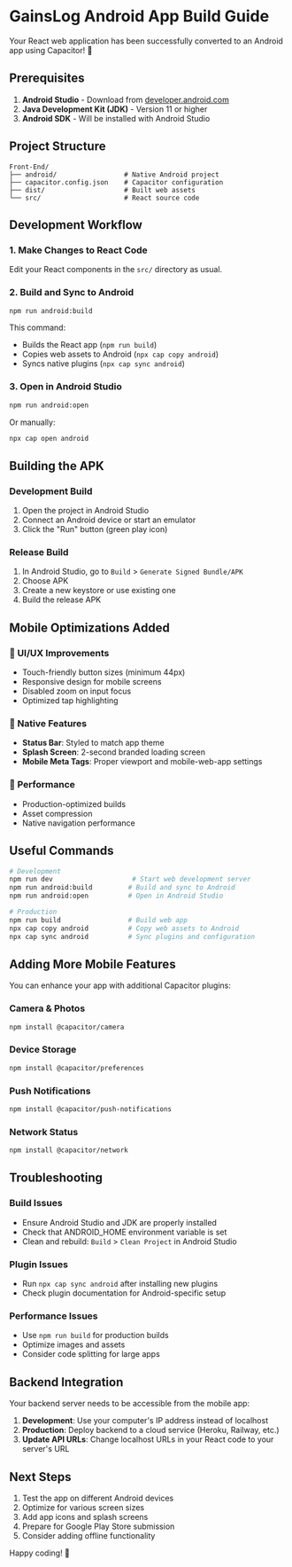 # GainsLog Android App Build Guide

Your React web application has been successfully converted to an Android app using Capacitor! 🎉

## Prerequisites

1. **Android Studio** - Download from [developer.android.com](https://developer.android.com/studio)
2. **Java Development Kit (JDK)** - Version 11 or higher
3. **Android SDK** - Will be installed with Android Studio

## Project Structure

```
Front-End/
├── android/                 # Native Android project
├── capacitor.config.json    # Capacitor configuration
├── dist/                    # Built web assets
└── src/                     # React source code
```

## Development Workflow

### 1. Make Changes to React Code
Edit your React components in the `src/` directory as usual.

### 2. Build and Sync to Android
```bash
npm run android:build
```
This command:
- Builds the React app (`npm run build`)
- Copies web assets to Android (`npx cap copy android`)
- Syncs native plugins (`npx cap sync android`)

### 3. Open in Android Studio
```bash
npm run android:open
```
Or manually:
```bash
npx cap open android
```

## Building the APK

### Development Build
1. Open the project in Android Studio
2. Connect an Android device or start an emulator
3. Click the "Run" button (green play icon)

### Release Build
1. In Android Studio, go to `Build` > `Generate Signed Bundle/APK`
2. Choose APK
3. Create a new keystore or use existing one
4. Build the release APK

## Mobile Optimizations Added

### 🎨 UI/UX Improvements
- Touch-friendly button sizes (minimum 44px)
- Responsive design for mobile screens
- Disabled zoom on input focus
- Optimized tap highlighting

### 📱 Native Features
- **Status Bar**: Styled to match app theme
- **Splash Screen**: 2-second branded loading screen
- **Mobile Meta Tags**: Proper viewport and mobile-web-app settings

### 🚀 Performance
- Production-optimized builds
- Asset compression
- Native navigation performance

## Useful Commands

```bash
# Development
npm run dev                    # Start web development server
npm run android:build         # Build and sync to Android
npm run android:open          # Open in Android Studio

# Production
npm run build                 # Build web app
npx cap copy android          # Copy web assets to Android
npx cap sync android          # Sync plugins and configuration
```

## Adding More Mobile Features

You can enhance your app with additional Capacitor plugins:

### Camera & Photos
```bash
npm install @capacitor/camera
```

### Device Storage
```bash
npm install @capacitor/preferences
```

### Push Notifications
```bash
npm install @capacitor/push-notifications
```

### Network Status
```bash
npm install @capacitor/network
```

## Troubleshooting

### Build Issues
- Ensure Android Studio and JDK are properly installed
- Check that ANDROID_HOME environment variable is set
- Clean and rebuild: `Build` > `Clean Project` in Android Studio

### Plugin Issues
- Run `npx cap sync android` after installing new plugins
- Check plugin documentation for Android-specific setup

### Performance Issues
- Use `npm run build` for production builds
- Optimize images and assets
- Consider code splitting for large apps

## Backend Integration

Your backend server needs to be accessible from the mobile app:

1. **Development**: Use your computer's IP address instead of localhost
2. **Production**: Deploy backend to a cloud service (Heroku, Railway, etc.)
3. **Update API URLs**: Change localhost URLs in your React code to your server's URL

## Next Steps

1. Test the app on different Android devices
2. Optimize for various screen sizes
3. Add app icons and splash screens
4. Prepare for Google Play Store submission
5. Consider adding offline functionality

Happy coding! 🚀
